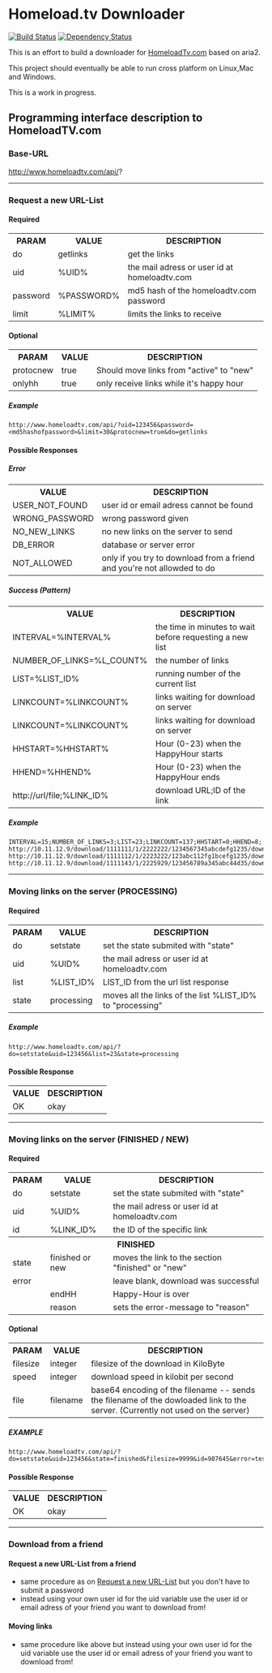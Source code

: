 # Homeload.tv Downloader

[![Build Status](https://travis-ci.org/magicmonty/hltvdownloader.svg?branch=master)](https://travis-ci.org/magicmonty/hltvdownloader)
[![Dependency Status](https://dependencyci.com/github/magicmonty/hltvdownloader/badge)](https://dependencyci.com/github/magicmonty/hltvdownloader)

This is an effort to build a downloader for [HomeloadTv.com](http://www.homeloadtv.com/) based on aria2.

This project should eventually be able to run cross platform on Linux,Mac and Windows.

This is a work in progress.

## Programming interface description to HomeloadTV.com

### Base-URL

  http://www.homeloadtv.com/api/?

----

<a id="requesturl"></a>
### Request a new URL-List

#### Required
<table>
<tr><th>PARAM</th><th>VALUE</th><th>DESCRIPTION</th></tr>
<tr><td>do</td><td>getlinks</td><td>get the links</td></tr>
<tr><td>uid</td><td>%UID%</td><td>the mail adress or user id at homeloadtv.com</td></tr>
<tr><td>password</td><td>%PASSWORD%</td><td>md5 hash of the homeloadtv.com password</td></tr>
<tr><td>limit</td><td>%LIMIT%</td><td>limits the links to receive</td></tr>
</table>

#### Optional

<table>
<tr><th>PARAM</th><th>VALUE</th><th>DESCRIPTION</th></tr>
<tr><td>protocnew</td><td>true</td><td>Should move links from "active" to "new"</td></tr>
<tr><td>onlyhh</td><td>true</td><td>only receive links while it's happy hour</td></tr>
</table>

##### Example

    http://www.homeloadtv.com/api/?uid=123456&password=<md5hashofpassword>&limit=30&protocnew=true&do=getlinks

#### Possible Responses

##### Error

<table>
<tr><th>VALUE</th><th>DESCRIPTION</th></tr>
<tr><td>USER_NOT_FOUND</td><td>user id or email adress cannot be found</td></tr>
<tr><td>WRONG_PASSWORD</td><td>wrong password given</td></tr>
<tr><td>NO_NEW_LINKS</td><td>no new links on the server to send</td></tr>
<tr><td>DB_ERROR</td><td>database or server error</td></tr>
<tr><td>NOT_ALLOWED</td><td>only if you try to download from a friend and you're not allowded to do</td></tr>
</table>

##### Success (Pattern)

<table>
<tr><th>VALUE</th><th>DESCRIPTION</th></tr>
<tr><td>INTERVAL=%INTERVAL%</td><td>the time in minutes to wait before requesting a new list</td></tr>
<tr><td>NUMBER_OF_LINKS=%L_COUNT%</td><td>the number of links</td></tr>
<tr><td>LIST=%LIST_ID%</td><td>running number of the current list</td></tr>
<tr><td>LINKCOUNT=%LINKCOUNT%</td><td>links waiting for download on server</td></tr>
<tr><td>LINKCOUNT=%LINKCOUNT%</td><td>links waiting for download on server</td></tr>
<tr><td>HHSTART=%HHSTART%</td><td>Hour (0-23) when the HappyHour starts</td></tr>
<tr><td>HHEND=%HHEND%</td><td>Hour (0-23) when the HappyHour ends</td></tr>
<tr><td>http://url/file;%LINK_ID%</td><td>download URL;ID of the link</td></tr>
</table>

##### Example
    INTERVAL=15;NUMBER_OF_LINKS=3;LIST=23;LINKCOUNT=137;HHSTART=0;HHEND=8;
    http://10.11.12.9/download/1111111/1/2222222/1234567345abcdefg1235/download1.mpg.avi.otrkey;987645;
    http://10.11.12.9/download/1111112/1/2223222/123abc112fg1bcefg1235/download2.mpg.avi.otrkey;234567;
    http://10.11.12.9/download/1111143/1/2225929/123456789a345abc44d35/download3.mpg.avi.otrkey;345678;

----

### Moving links on the server (PROCESSING)

#### Required

<table>
<tr><th>PARAM</th><th>VALUE</th><th>DESCRIPTION</th></tr>
<tr><td>do</td><td>setstate</td><td>set the state submited with "state"</td></tr>
<tr><td>uid</td><td>%UID%</td><td>the mail adress or user id at homeloadtv.com</td></tr>
<tr><td>list</td><td>%LIST_ID%</td><td>LIST_ID from the url list response</td></tr>
<tr><td>state</td><td>processing</td><td>moves all the links of the list %LIST_ID% to "processing"</td></tr>
</table>

##### Example
    http://www.homeloadtv.com/api/?do=setstate&uid=123456&list=23&state=processing

#### Possible Response

<table>
<tr><th>VALUE</th><th>DESCRIPTION</th></tr>
<tr><td>OK</td><td>okay</td></tr>
</table>

----

### Moving links on the server (FINISHED / NEW)

#### Required

<table>
<tr><th>PARAM</th><th>VALUE</th><th>DESCRIPTION</th></tr>
<tr><td>do</td><td>setstate</td><td>set the state submited with "state"</td></tr>
<tr><td>uid</td><td>%UID%</td><td>the mail adress or user id at homeloadtv.com</td></tr>
<tr><td>id</td><td>%LINK_ID%</td><td>the ID of the specific link</td></tr>
<tr><th colspan="3">FINISHED</th></tr>
<tr><td>state</td><td>finished or new</td><td>moves the link to the section "finished" or "new"</td></tr>
<tr><td rowspan="3" style="vertical-align:top;">error</td><td></td><td>leave blank, download was successful</td></tr>
<tr><td>endHH</td><td>Happy-Hour is over</td></tr>
<tr><td>reason</td><td>sets the error-message to "reason"</td></tr>
</table>

#### Optional

<table>
<tr><th>PARAM</th><th>VALUE</th><th>DESCRIPTION</th></tr>
<tr><td>filesize</td><td>integer</td><td>filesize of the download in KiloByte</td></tr>
<tr><td>speed</td><td>integer</td><td>download speed in kilobit per second</td></tr>
<tr><td>file</td><td>filename</td><td>base64 encoding of the filename -- sends the filename of the dowloaded link to the server. (Currently not used on the server)</td></tr>
</table>

##### EXAMPLE
    http://www.homeloadtv.com/api/?do=setstate&uid=123456&state=finished&filesize=9999&id=987645&error=test&speed=7182&file=justAfilename

#### Possible Response

<table>
<tr><th>VALUE</th><th>DESCRIPTION</th></tr>
<tr><td>OK</td><td>okay</td></tr>
</table>

----

### Download from a friend

#### Request a new URL-List from a friend

- same procedure as on [Request a new URL-List](#requesturl) but you don't have to submit a password
- instead using your own user id for the uid variable use the user id or email adress of your friend you want to download from!

#### Moving links

- same procedure like above but instead using your own user id for the uid variable use the user id or email adress of your friend you want to download from!

